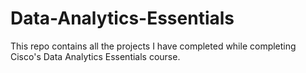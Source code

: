 # Data-Analytics-Essentials
This repo contains all the projects I have completed while completing Cisco's Data Analytics Essentials course.
